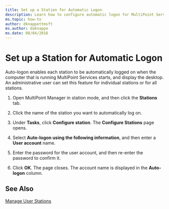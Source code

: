 ```yaml
---
title: Set up a Station for Automatic Logon
description: Learn how to configure automatic logon for MultiPoint Services stations
ms.topic: how-to
author: dknappettmsft
ms.author: daknappe
ms.date: 08/04/2016
---
```

# Set up a Station for Automatic Logon
Auto-logon enables each station to be automatically logged on when the computer that is running MultiPoint Services starts, and display the desktop. An administrative user can set this feature for individual stations or for all stations.

1.  Open MultiPoint Manager in station mode, and then click the **Stations** tab.

2.  Click the name of the station you want to automatically log on.

3.  Under  **Tasks**, click **Configure station**. The **Configure Stations** page opens.

4.  Select **Auto-logon using the following information**, and then enter a **User account** name.

5.  Enter the password for the user account, and then re-enter the password to confirm it.

6.  Click **OK**. The page closes. The account name is displayed in the **Auto-logon** column.

## See Also
[Manage User Stations](Manage-User-Stations.md)
